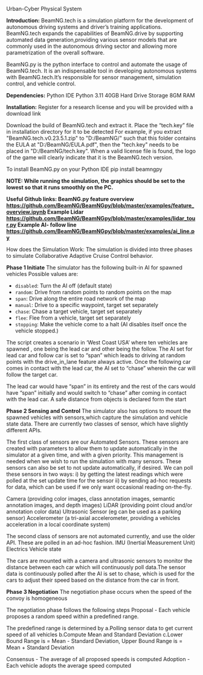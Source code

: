 Urban-Cyber Physical System

**Introduction:**
BeamNG.tech is a simulation platform for the development of autonomous driving systems and driver’s training applications. BeamNG.tech expands the capabilities of BeamNG.drive by supporting automated data generation,providing various sensor models that are commonly used in the autonomous driving sector and allowing more parametrization of the overall software.

BeamNG.py is the python interface to control and automate the usage of BeamNG.tech. It is an indispensable tool in developing autonomous systems with BeamNG.tech.It’s responsible for sensor management, simulation control, and vehicle control. 

**Dependencies:**
Python IDE 
Python 3.11
40GB Hard Drive Storage 
8GM RAM

**Installation:**
Register for a research license and you will be provided with a download link

Download the build of BeamNG.tech and extract it.
Place the “tech.key” file in installation directory for it to be detected 
For example, if you extract "BeamNG.tech.v0.23.5.1.zip" to "D:/BeamNG/" such
that this folder contains the EULA at "D:/BeamNG/EULA.pdf", then the "tech.key"
needs to be placed in "D:/BeamNG/tech.key". When a valid license file is found,
the logo of the game will clearly indicate that it is the BeamNG.tech version.

To install BeamNG.py on your Python IDE
pip install beamngpy

**NOTE: While running the simulation, the graphics should be set to the lowest so that it runs smoothly on the PC.**

**Useful Github links:
BeamNG.py feature overview https://github.com/BeamNG/BeamNGpy/blob/master/examples/feature_overview.ipynb
Example Lidar
https://github.com/BeamNG/BeamNGpy/blob/master/examples/lidar_tour.py 
Example AI- follow line
https://github.com/BeamNG/BeamNGpy/blob/master/examples/ai_line.py**

How does the Simulation Work:
The simulation is divided into three phases to simulate Collaborative Adaptive Cruise Control behavior. 

**Phase 1
Initiate**
The simulator has the following built-in AI for spawned vehicles 
Possible values are:

 * ``disabled``: Turn the AI off (default state)
 * ``random``: Drive from random points to random points on the map
 * ``span``: Drive along the entire road network of the map
 * ``manual``: Drive to a specific waypoint, target set separately
 * ``chase``: Chase a target vehicle, target set separately
 * ``flee``: Flee from a vehicle, target set separately
 * ``stopping``: Make the vehicle come to a halt (AI disables itself once the vehicle stopped.)

The script creates a scenario in ‘West Coast USA’ where ten vehicles are spawned , one being the lead car and other being the follow. The AI set for lead car and follow car is set to “span” which leads to driving at random points with the drive_in_lane feature always active. Once the following car comes in contact with the lead car, the AI set to “chase” wherein the car will follow the target car. 

The lead car would have “span” in its entirety and the rest of the cars would have “span” initially and would switch to “chase” after coming in contact with the lead car. A safe distance from objects is declared form the start 

**Phase 2
Sensing and Control**
The simulator also has options to mount the spawned vehicles with sensors,which capture the simulation and vehicle state data. There are currently two classes of sensor, which have slightly different APIs.

The first class of sensors are our Automated Sensors. These sensors are created with parameters to allow them to update automatically in the simulator at a given time, and with a given priority. This management is needed when we wish to run the simulation with many sensors. These sensors can also be set to not update automatically, if desired. We can poll these sensors in two ways: 
i) by getting the latest readings which were polled at the set update time for the sensor
ii) by sending ad-hoc requests for data, which can be used if we only want occasional reading on-the-fly.

Camera (providing color images, class annotation images, semantic annotation images, and depth images)
LiDAR (providing point cloud and/or annotation color data)
Ultrasonic Sensor (eg can be used as a parking sensor)
Accelerometer (a tri-axial accelerometer, providing a vehicles acceleration in a local coordinate system)

The second class of sensors are not automated currently, and use the older API. These are polled in an ad-hoc fashion.
IMU (Inertial Measurement Unit)
Electrics
Vehicle state

The cars are mounted with a camera and ultrasonic sensors to monitor the distance between each car which will continuously poll data.The sensor data is continuously polled after the AI is set to chase, which is used for the cars to adjust their speed based on the distance from the car in front.

**Phase 3
Negotiation**
The negotiation phase occurs when the speed of the convoy is homogeneous

The negotiation phase follows the following steps
Proposal - Each vehicle proposes a random speed within a predefined range.

The predefined range is determined by 
a.Polling sensor data to get current speed of all vehicles 
b.Compute Mean and Standard Deviation c.Lower Bound Range is = Mean - Standard Deviation, Upper Bound Range is = Mean + Standard Deviation

Consensus - The average of all proposed speeds is computed 
Adoption - Each vehicle adopts the average speed computed

